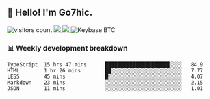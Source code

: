 ## 👋 Hello! I'm Go7hic.

 ![visitors count](https://visitors-by-url-pls-dont-use-this-in-your-repo.vercel.app/Go7hic-github-readme)
 <a href="https://twitter.com/Go7hic">
    <img src="https://img.shields.io/badge/-@Go7hic-1ca0f1?style=flat-square&labelColor=1ca0f1&logo=twitter&logoColor=white&link=https://twitter.com/Go7hic">
   <a/>
   <a href="mailto:gtfx0209@gmail.com">
    <img src="https://img.shields.io/badge/-gtfx0209@gmail.com-c14438?style=flat-square&logo=Gmail&logoColor=white&link=mailto:gtfx0209@gmail.com">
   <a/>
    ![Keybase BTC](https://img.shields.io/keybase/btc/Go7hic)
 <!--
🔭 I’m currently working
🌱 I’m currently learning
💬 Ask me about 
📫 How to reach me: 
⚡ Fun fact: 
-->
 <!--
![My Github Stats](https://github-readme-stats.vercel.app/api?username=Go7hic&show_icons=true&count_private=true)

-->

### 📊 Weekly development breakdown
<!--START_SECTION:waka-->
```text
TypeScript  15 hrs 47 mins      █████████████████████░░░░   84.9 
HTML        1 hr 26 mins        ██░░░░░░░░░░░░░░░░░░░░░░░   7.77 
LESS        45 mins             █░░░░░░░░░░░░░░░░░░░░░░░░   4.07 
Markdown    23 mins             ░░░░░░░░░░░░░░░░░░░░░░░░░   2.15 
JSON        11 mins             ░░░░░░░░░░░░░░░░░░░░░░░░░   1.01
```
<!--END_SECTION:waka-->

